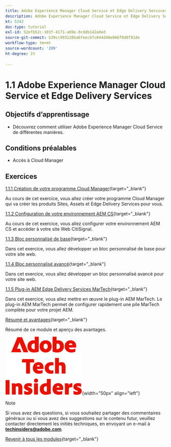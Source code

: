 ```yaml
---
title: Adobe Experience Manager Cloud Service et Edge Delivery Services
description: Adobe Experience Manager Cloud Service et Edge Delivery Services
kt: 5342
doc-type: tutorial
exl-id: 52efb52c-103f-4171-a69e-0cddb142a0ed
source-git-commit: b39cc993120ba6feecbfc044d40e066f9d8f91de
workflow-type: tm+mt
source-wordcount: '209'
ht-degree: 1%

---
```


# 1.1 Adobe Experience Manager Cloud Service et Edge Delivery Services

## Objectifs d’apprentissage

- Découvrez comment utiliser Adobe Experience Manager Cloud Service de différentes manières.

## Conditions préalables

- Accès à Cloud Manager

## Exercices

[1.1.1 Création de votre programme Cloud Manager](./ex1.md){target="_blank"}

Au cours de cet exercice, vous allez créer votre programme Cloud Manager qui va créer les produits Sites, Assets et Edge Delivery Services pour vous.

[1.1.2 Configuration de votre environnement AEM CS](./ex3.md){target="_blank"}

Au cours de cet exercice, vous allez configurer votre environnement AEM CS et accéder à votre site Web CitiSignal.

[1.1.3 Bloc personnalisé de base](./ex4.md){target="_blank"}

Dans cet exercice, vous allez développer un bloc personnalisé de base pour votre site web.

[1.1.4 Bloc personnalisé avancé](./ex5.md){target="_blank"}

Dans cet exercice, vous allez développer un bloc personnalisé avancé pour votre site web.

[1.1.5 Plug-in AEM Edge Delivery Services MarTech](./ex6.md){target="_blank"}

Dans cet exercice, vous allez mettre en œuvre le plug-in AEM MarTech. Le plug-in AEM MarTech permet de configurer rapidement une pile MarTech complète pour votre projet AEM.

[Résumé et avantages](./summary.md){target="_blank"}

Résumé de ce module et aperçu des avantages.

![Insiders de la technologie ](./../../../assets/images/techinsiders.png){width="50px" align="left"}

>[!NOTE]
>
>Si vous avez des questions, si vous souhaitez partager des commentaires généraux ou si vous avez des suggestions sur le contenu futur, veuillez contacter directement les initiés techniques, en envoyant un e-mail à **techinsiders@adobe.com**.

[Revenir à tous les modules](../../../overview.md){target="_blank"}
